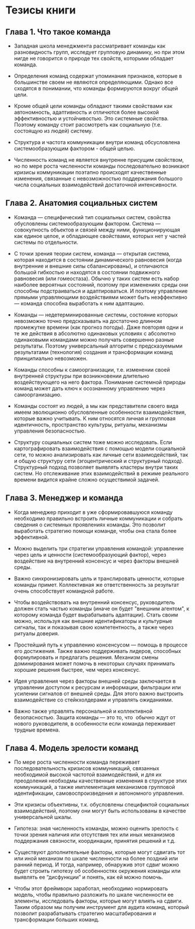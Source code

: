 # Тезисы книги

## Глава 1. Что такое команда

- Западная школа менеджмента рассматривает команды как разновидность групп, исследует групповую динамику, но при этом нигде не говорится о природе тех свойств, которыми обладает команда.

- Определения команд содержат упоминания признаков, которые в большинстве своем не являются определяющими. Однако все сходятся в понимании, что команды формируются вокруг общей цели.

- Кроме общей цели команды обладают такими свойствами как автономность, адаптивность и отличются более высокой эффективностью и устойчивостью. Это системные свойства. Поэтому команду стоит рассмотреть как социальную (т.е. состоящую из людей) систему.

- Структура и частота коммуникации внутри команд обсусловлена системообразующим фактором - общей целью.

- Численность команд не является внутренне присущим свойством, но по мере роста численности команды последовательно возникают кризисы коммуникации поэтапно происходят качественные изменения, связанные с невозможностью поддержания большого числа социальных взаимодействий достаточной интенсивности.

## Глава 2. Анатомия социальных систем

- Команда — специфический тип социальных систем, свойства обусловлены системообразующим фактором. Система — совокупность объектов и связей между ними, функционирующая как единое целое, и обладающее свойствами, которых нет у частей системы по отдельности.

- С точки зрения теории систем, команда — открытая система, которая находится в состоянии динамического равновесия (когда внутренние и внешние силы сбалансированы), и отличаются большой гибкостью и находятся в состоянии подвижного равновесия (или гомеостаза). Обычно у таких систем есть набор наиболее вероятных состояний, поэтому при изменениях среды они способны подстраиваться и адаптироваться. И поэтому управление прямыми управляющими воздействиями может быть неэффективно — команда способна выработать к ним адаптацию.

- Команды — недетерминированные системы, состояние которых невозможно точно предсказывать на достаточно длинном промежутке времени (как прогноз погоды). Даже повторяя одни и те же действия в абсолютно одинаковых условиях с абсолютно одинаковыми командами можно получать совершенно разные результаты. Поэтому универсальный алгоритм с предсказуемыми результатами (технология) создания и трансформации команд принципиально невозможен.

- Команды способны к самоорганизации, т.е. изменении своей внутренней структуры при возникновении длительно воздействующего на него фактора. Понимание системной природы команд может дать ключ к осознанному управлению через самоорганизацию.

- Команды состоят из людей, а мы как представители своего вида имеем эволюционно обусловленные особенности взаимодействия, которые важно учитывать. К ним относятся личная и групповая идентичность, пространство культуры, ритуалы, механизмы управления безопасностью.

- Структуру социальных систем тоже можно исследовать. Если картографировать взаимодействия с помощью модели социальной сети, то можно анализировать как личные сети взаимодействий, так и общую структуру сети (эгоцентрический и структурный подход). Структурный подход позволяет выявлять кластеры внутри таких систем. Но отслеживание этих взаимодействий в режиме реального времени видится крайне сложно осуществимой задачей. 

## Глава 3. Менеджер и команда

- Когда менеджер приходит в уже сформировавшуюся команду необходимо правильно встроить личные коммуникации и собрать сведения о системных проявлениях команды. Это позволит выработать стратегию помощи команде, чтобы она стала более эффективной.

- Можно выделить три стратегии управления командой: управление через цель и ценности (системообразующий фактор), через воздействие на внутренний консенсус и через факторы внешней среды.

- Важно синхронизировать цель и транслировать ценности, которые команды примет. Коллективная же ответственность за результат очень способствует командной работе.

- Чтобы воздействовать на внутренний консенсус, руководитель должен стать частью команды (иначе он будет "внешним агентом", к которому команда будет вырабатывать адаптации). Стать своим можно, используя как внешние идентификаторы и культурные сигналы, так и показывая свою компетентность, а также через ритуалы доверия.

- Простейший путь к управлению консенсусом — помощь в процессе его достижения. Также важно поддерживать лидеров, способных формулировать и предлагать решения. Механизм смены доминирования может помочь в некоторых случаях принимать хорошие решения быстрее, чем через консенсус.

- Идея управления через факторы внешней среды заключается в управлении доступом к ресурсам и информации, фильтрации или усилении сигналов от внешней среды. Для этого важно выстроить взаимодействие со стейкхолдерами и управлять ожиданиями.

- Важно также управлять персональной и коллективной безопасностью. Защита команды — это то, что  обычно ждут от нового руководителя, в особенности если команда переживает трудные времена.

## Глава 4. Модель зрелости команд

- По мере роста численности команда переживает последовательность кризисов коммуникаций, связанных необходимой высокой частотой взаимодействий, и для их преодоления необходмы качественные изменения в структуре этих коммуникаций, а также имплементация механизмов групповой идентификации, самовоспроизведения и автономного управления.

- Эти кризисы объективны, т.к. обусловлены спецификтой социальных взаимодействий, поэтому они могут быть использованы в качестве универсальной шкалы.

- Гипотеза: зная численность команды, можно оценить зрелость с точки зрения наличия или отсутствия тех или иных механизмов поддержания связности, координации, принятия решений и т.д.

- Существуют дополнительные факторы, которые могут сдвигать тот или иной механизм по шкале численности на более поздний или ранний период. И тогда, например, обнаружив этот сдвиг можно будет строить гипотезу об особенностях окружения команды или выявлять ее “дисфункции” и понять, как ей можно помочь.

- Чтобы этот фреймворк заработал, необходимо нормировать модель, чтобы правильно разложить по шкале численности ее элементы, исследовать факторы, которые могут влиять на сдвиги. Таким образом мы получим инструмент для аудита команд, который позволит разрабатывать стратегию масштабирования и трансформации больших команд.

